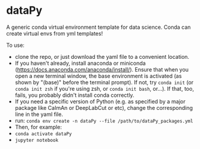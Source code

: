 # dataPy
A generic conda virtual environment template for data science. Conda can create virtual envs from yml templates!

To use:
* clone the repo, or just download the yaml file to a convenient location.
* If you haven't already, install anaconda or miniconda (https://docs.anaconda.com/anaconda/install/). Ensure that when you open a new terminal window, the base environment is activated (as shown by "(base)" before the terminal prompt). If not, try `conda init` (or `conda init zsh` if you're using zsh, or `conda init bash`, or...). If that, too, fails, you probably didn't install conda correctly.
* If you need a specific version of Python (e.g. as specified by a major package like CaImAn or DeepLabCut or etc), change the corresponding line in the yaml file.
* run: `conda env create -n dataPy --file /path/to/dataPy_packages.yml`
* Then, for example:
* `conda activate dataPy`
* `jupyter notebook`
